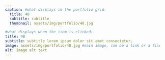```yaml
---
caption: #what displays in the portfolio grid:
  title: 48
  subtitle: subtitle
  thumbnail: assets/img/portfolio/48.jpg

#what displays when the item is clicked:
title: 48
subtitle: subtitle lorem ipsum dolor sit amet consectetur.
image: assets/img/portfolio/48.jpg #main image, can be a link or a file in assets/img/portfolio
alt: image alt text
---
```

